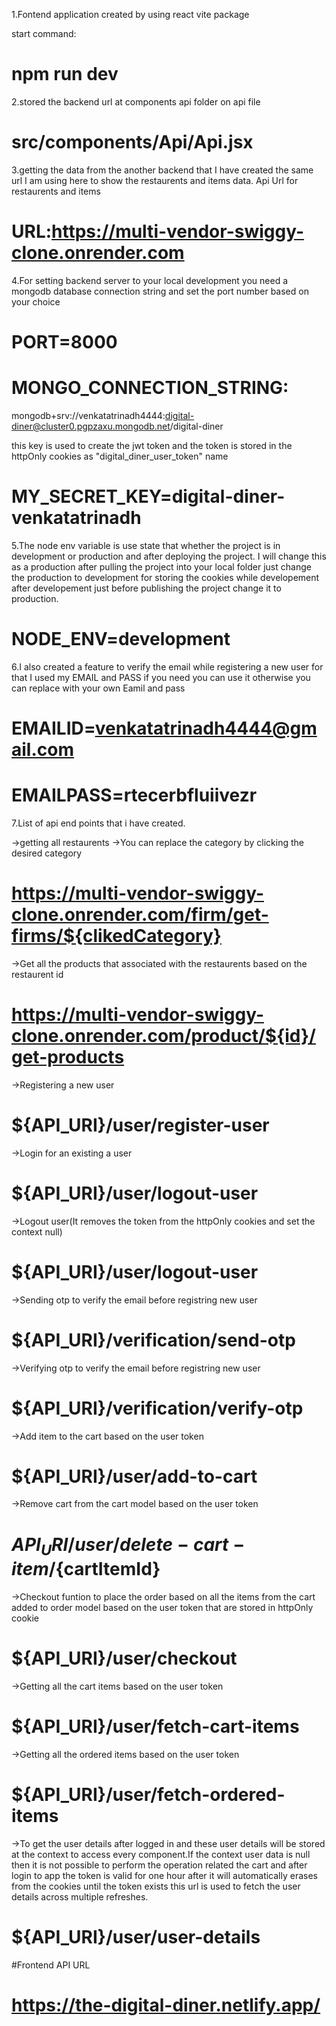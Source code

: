 1.Fontend application created by using react vite package

start command:
 # npm run dev

2.stored the backend url at components api folder on api file 
# src/components/Api/Api.jsx

3.getting the data from the another backend that I have created the same url I am using here to show the restaurents and items data.
Api Url for restaurents and items

# URL:https://multi-vendor-swiggy-clone.onrender.com

4.For setting backend server to your local development you need a mongodb database connection string and set the port number based on your choice

# PORT=8000

# MONGO_CONNECTION_STRING:
mongodb+srv://venkatatrinadh4444:digital-diner@cluster0.pgpzaxu.mongodb.net/digital-diner

this key is used to create the jwt token and the token is stored in the httpOnly cookies as "digital_diner_user_token" name
# MY_SECRET_KEY=digital-diner-venkatatrinadh


5.The node env variable is use state that whether the project is in development or production and after deploying the project. I will change this as a production after pulling the project into your local folder just change the production to development for storing the cookies while developement after developement just before publishing the project change it to production.

# NODE_ENV=development

6.I also created a feature to verify the email while registering a new user for that I used my EMAIL and PASS if you need you can use it otherwise you can replace with your own Eamil and pass

# EMAILID=venkatatrinadh4444@gmail.com
# EMAILPASS=rtecerbfluiivezr

7.List of api end points that i have created.

->getting all restaurents
->You can replace the category by clicking the desired category

# https://multi-vendor-swiggy-clone.onrender.com/firm/get-firms/${clikedCategory}

->Get all the products that associated with the restaurents based on the restaurent id

# https://multi-vendor-swiggy-clone.onrender.com/product/${id}/get-products

->Registering a new user 

# ${API_URI}/user/register-user

->Login for an existing a user

# ${API_URI}/user/logout-user

->Logout user(It removes the token from the httpOnly cookies and set the context null)

# ${API_URI}/user/logout-user

->Sending otp to verify the email before registring new user

# ${API_URI}/verification/send-otp

->Verifying otp to verify the email before registring new user

# ${API_URI}/verification/verify-otp

->Add item to the cart based on the user token

# ${API_URI}/user/add-to-cart

->Remove cart from the cart model based on the user token

# ${API_URI}/user/delete-cart-item/${cartItemId}

->Checkout funtion to place the order based on all the items from the cart added to order model based on the user token that are stored in httpOnly cookie

# ${API_URI}/user/checkout

->Getting all the cart items based on the user token

# ${API_URI}/user/fetch-cart-items

->Getting all the ordered items based on the user token

# ${API_URI}/user/fetch-ordered-items

->To get the user details after logged in and these user details will be stored at the context to access every component.If the context user data is null then it is not possible to perform the operation related the cart and after login to app the token is valid for one hour after it will automatically erases from the cookies until the token exists this url is used to fetch the user details across multiple refreshes.

# ${API_URI}/user/user-details


#Frontend API URL

# https://the-digital-diner.netlify.app/